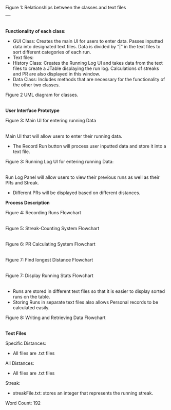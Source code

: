 ﻿
Figure 1: Relationships between the classes and text files

|<p></p><p></p>|
| :- |
**Functionality of each class:**

- GUI Class: Creates the main UI for users to enter data. Passes inputted data into designated text files. Data is divided by “|” in the text files to sort different categories of each run.
- Text files: ​​
- History Class: Creates the Running Log UI and takes data from the text files to create a JTable displaying the run log. Calculations of streaks and PR are also displayed in this window. 
- Data Class: Includes methods that are necessary for the functionality of the other two classes.


Figure 2 UML diagram for classes.

||
| :- |






**User Interface Prototype**

Figure 3: Main UI for entering running Data

||
| :- |

Main UI that will allow users to enter their running data.

- The Record Run button will process user inputted data and store it into a text file.





















Figure 3: Running Log UI for entering running Data: 

||
| :- |

Run Log Panel will allow users to view their previous runs as well as their PRs and Streak.

- Different PRs will be displayed based on different distances.








**Process Description**

Figure 4: Recording Runs Flowchart

||
| :- |










Figure 5: Streak-Counting System Flowchart

||
| :- |










Figure 6: PR Calculating System Flowchart

||
| :- |










Figure 7: Find longest Distance Flowchart

||
| :- |












Figure 7: Display Running Stats Flowchart

||
| :- |
- Runs are stored in different text files so that it is easier to display sorted runs on the table.
- Storing Runs in separate text files also allows Personal records to be calculated easily.







Figure 8: Writing and Retrieving Data Flowchart

||
| :- |











**Text Files**

Specific Distances:

- All files are .txt files

All Distances:

- All files are .txt files

Streak:

- streakFile.txt: stores an integer that represents the running streak.










Word Count: 192

